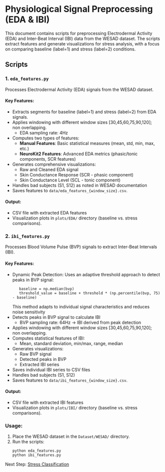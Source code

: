 # Physiological Signal Preprocessing (EDA & IBI)

This document contains scripts for preprocessing Electrodermal Activity (EDA) and Inter-Beat Interval (IBI) data from the WESAD dataset. The scripts extract features and generate visualizations for stress analysis, with a focus on comparing baseline (label=1) and stress (label=2) conditions.

## Scripts 

### 1. `eda_features.py`

Processes Electrodermal Activity (EDA) signals from the WESAD dataset.

#### Key Features:
- Extracts segments for baseline (label=1) and stress (label=2) from EDA signals.
- Applies windowing with different window sizes [30,45,60,75,90,120]; non overlapping.
  - EDA sampling rate: 4Hz
- Computes two types of features:
  - **Manual Features**: Basic statistical measures (mean, std, min, max, etc.)
  - **NeuroKit2 Features**: Advanced EDA metrics (phasic/tonic components, SCR features)
- Generates comprehensive visualizations:
  - Raw and Cleaned EDA signal
  - Skin Conductance Response (SCR - phasic component)
  - Skin Conductance Level (SCL - tonic component)
- Handles bad subjects (S1, S12) as noted in WESAD documentation
- Saves features to `data/eda_features_{window_size}.csv`.

#### Output:
- CSV file with extracted EDA features
- Visualization plots in `plots/EDA/` directory (baseline vs. stress comparisons).

### 2. `ibi_features.py`

Processes Blood Volume Pulse (BVP) signals to extract Inter-Beat Intervals (IBI).

#### Key Features:
- Dynamic Peak Detection: Uses an adaptive threshold approach to detect peaks in BVP signal:
  ```
     baseline = np.median(bvp)
     threshold_value = baseline + threshold * (np.percentile(bvp, 75) - baseline)
  ```
  This method adapts to individual signal characteristics and reduces noise sensitivity
- Detects peaks in BVP signal to calculate IBI
  - BVP sampling rate: 64Hz → IBI derived from peak detection
- Applies windowing with different window sizes [30,45,60,75,90,120]; non overlapping.
- Computes statistical features of IBI:
  - Mean, standard deviation, min/max, range, median
- Generates visualizations:
  - Raw BVP signal
  - Detected peaks in BVP
  - Extracted IBI series
- Saves individual IBI series to CSV files
- Handles bad subjects (S1, S12)
- Saves features to `data/ibi_features_{window_size}.csv`.

#### Output:
- CSV file with extracted IBI features
- Visualization plots in `plots/IBI/` directory (baseline vs. stress comparisons).

### Usage:
1. Place the WESAD dataset in the `Dataset/WESAD/` directory.
2. Run the scripts:
   ```
   python eda_features.py
   python ibi_features.py
   ```

Next Step: [Stress Classification]()



